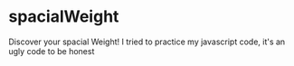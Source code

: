 # spacialWeight
Discover your spacial Weight! 
I tried to practice my javascript code, it's an ugly code to be honest
